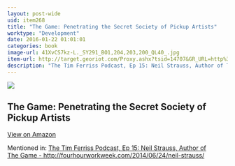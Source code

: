 ```yaml
---
layout: post-wide
uid: item268
title: "The Game: Penetrating the Secret Society of Pickup Artists"
worktype: "Development"
date: 2016-01-22 01:01:01
categories: book
image-url: 41XvCS7kz-L._SY291_BO1,204,203,200_QL40_.jpg
item-url: http://target.georiot.com/Proxy.ashx?tsid=14707&GR_URL=http%3A%2F%2Fwww.amazon.com%2FGame-Penetrating-Secret-Society-Artists%2Fdp%2F0060554738
description: "The Tim Ferriss Podcast, Ep 15: Neil Strauss, Author of The Game - http://fourhourworkweek.com/2014/06/24/neil-strauss/"
---
```

<a href="http://target.georiot.com/Proxy.ashx?tsid=14707&GR_URL=http%3A%2F%2Fwww.amazon.com%2FGame-Penetrating-Secret-Society-Artists%2Fdp%2F0060554738" target="blank"><img src="../../../../img/thumbs/41XvCS7kz-L._SY291_BO1,204,203,200_QL40_.jpg" class="prod-img"></a>
<h2>The Game: Penetrating the Secret Society of Pickup Artists</h2>
<p><a class="btn btn-primary" href="http://target.georiot.com/Proxy.ashx?tsid=14707&GR_URL=http%3A%2F%2Fwww.amazon.com%2FGame-Penetrating-Secret-Society-Artists%2Fdp%2F0060554738" target="blank">View on Amazon</a><p>
<p>Mentioned in: <a href="http://fourhourworkweek.com/2014/06/24/neil-strauss/" target="blank">The Tim Ferriss Podcast, Ep 15: Neil Strauss, Author of The Game - http://fourhourworkweek.com/2014/06/24/neil-strauss/</a></p>
